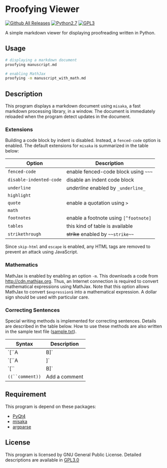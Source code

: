 # Proofying Viewer
[![Github All Releases](https://img.shields.io/github/downloads/xr0038/proofying/total.svg?maxAge=2592000)](https://github.com/xr0038/proofying/) [![Python2.7](https://img.shields.io/badge/python-2,3-blue.svg)]() [![GPL3]( https://img.shields.io/badge/license-GPL3.0-blue.svg )](https://github.com/xr0038/proofying/blob/master/LICENSE)

A simple markdown viewer for displaying proofreading written in Python.

## Usage

~~~sh
# displaying a markdown document
proofying manuscript.md

# enabling MathJax
proofying -m manuscript_with_math.md
~~~


## Description
This program displays a markdown document using `misaka`, a fast markdown processing library, in a window. The document is immediately reloaded when the program detect updates in the document.

### Extensions
Building a code block by indent is disabled. Instead, a `fenced-code` option is enabled. The default extensions for `misaka` is summarized in the table below:

|Option|Description|
|---|---|
|`fenced-code`| enable fenced-code block using `~~~`|
|`disable-indented-code`| disable an indent code block|
|`underline`|_underline_ enabled by `_underline_`|
|`highlight`| |
|`quote`| enable a quotation using `>`|
|`math`| |
|`footnotes`| enable a footnote using `[^footnote]`|
|`tables`| this kind of table is available|
|`strikethrough`| ~~strike~~ enabled by `~~strike~~`|

Since `skip-html` and `escape` is enabled, any HTML tags are removed to prevent an attack using JavaScript.

### Mathematics
MathJax is enabled by enabling an option `-m`. This downloads a code from http://cdn.mathjax.org. Thus, an Internet connection is required to convert mathematical expressions using MathJax. Note that this option allows MathJax to convert `$expression$` into a mathematical expression. A dollar sign should be used with particular care.

### Correcting Sentences
Special writing methods is implemented for correcting sentences. Details are described in the table below. How to use these methods are also written in the sample text file ([sample.txt](https://github.com/xr0038/proofying/blob/master/sample.txt)).

|Syntax|Description|
|---|---|
|`[``A|B]`| Replace A by B|
|`[``A|]`| Delete A|
|`[``|B]`| Insert B|
|`((``comment))`| Add a comment|


## Requirement
This program is depend on these packages:

- [PyQt4](https://pypi.python.org/pypi/PyQt4)
- [misaka](https://pypi.python.org/pypi/misaka)
- [argparse](https://pypi.python.org/pypi/argparse)

## License
This program is licensed by GNU General Public License. Detailed descriptions are available in [GPL3.0](https://github.com/xr0038/proofying/blob/master/LICENSE)
